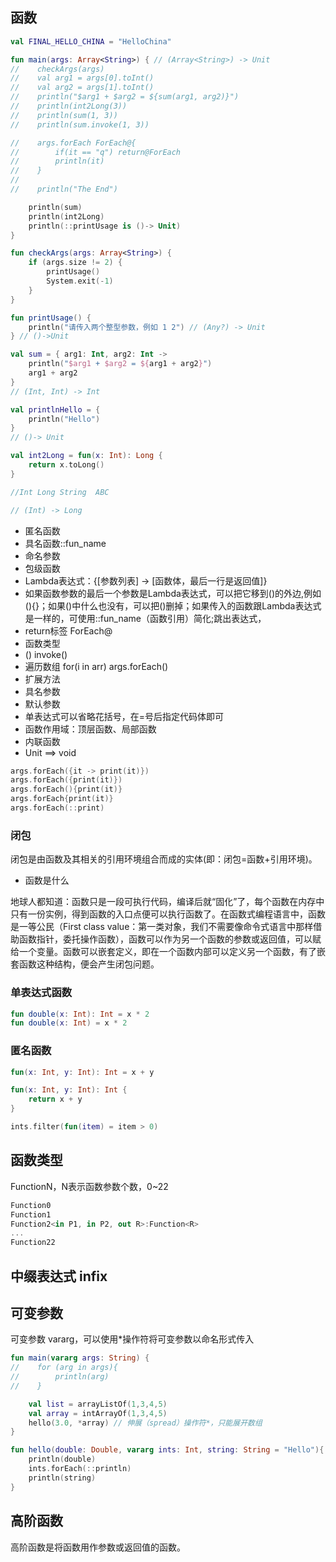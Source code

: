 ## 函数

```kotlin
val FINAL_HELLO_CHINA = "HelloChina"

fun main(args: Array<String>) { // (Array<String>) -> Unit
//    checkArgs(args)
//    val arg1 = args[0].toInt()
//    val arg2 = args[1].toInt()
//    println("$arg1 + $arg2 = ${sum(arg1, arg2)}")
//    println(int2Long(3))
//    println(sum(1, 3))
//    println(sum.invoke(1, 3))

//    args.forEach ForEach@{
//        if(it == "q") return@ForEach
//        println(it)
//    }
//
//    println("The End")

    println(sum)
    println(int2Long)
    println(::printUsage is ()-> Unit)
}

fun checkArgs(args: Array<String>) {
    if (args.size != 2) {
        printUsage()
        System.exit(-1)
    }
}

fun printUsage() {
    println("请传入两个整型参数，例如 1 2") // (Any?) -> Unit
} // ()->Unit

val sum = { arg1: Int, arg2: Int ->
    println("$arg1 + $arg2 = ${arg1 + arg2}")
    arg1 + arg2
}
// (Int, Int) -> Int

val printlnHello = {
    println("Hello")
}
// ()-> Unit

val int2Long = fun(x: Int): Long {
    return x.toLong()
}

//Int Long String  ABC

// (Int) -> Long
```

- 匿名函数
- 具名函数::fun_name
- 命名参数
- 包级函数
- Lambda表达式：{[参数列表] -> [函数体，最后一行是返回值]}
- 如果函数参数的最后一个参数是Lambda表达式，可以把它移到()的外边,例如(){}；如果()中什么也没有，可以把()删掉；如果传入的函数跟Lambda表达式是一样的，可使用::fun_name（函数引用）简化;跳出表达式，
- return标签 ForEach@
- 函数类型
- () invoke()
- 遍历数组 for(i in arr) args.forEach()
- 扩展方法
- 具名参数
- 默认参数
- 单表达式可以省略花括号，在=号后指定代码体即可
- 函数作用域：顶层函数、局部函数
- 内联函数
- Unit ==> void

```kotlin
args.forEach({it -> print(it)})
args.forEach({print(it)})
args.forEach(){print(it)}
args.forEach{print(it)}
args.forEach(::print)
```

### 闭包

闭包是由函数及其相关的引用环境组合而成的实体(即：闭包=函数+引用环境)。

- 函数是什么

地球人都知道：函数只是一段可执行代码，编译后就“固化”了，每个函数在内存中只有一份实例，得到函数的入口点便可以执行函数了。在函数式编程语言中，函数是一等公民（First class value：第一类对象，我们不需要像命令式语言中那样借助函数指针，委托操作函数），函数可以作为另一个函数的参数或返回值，可以赋给一个变量。函数可以嵌套定义，即在一个函数内部可以定义另一个函数，有了嵌套函数这种结构，便会产生闭包问题。

### 单表达式函数

```kotlin
fun double(x: Int): Int = x * 2
fun double(x: Int) = x * 2
```

### 匿名函数

```kotlin
fun(x: Int, y: Int): Int = x + y

fun(x: Int, y: Int): Int {
    return x + y
}

ints.filter(fun(item) = item > 0)
```

## 函数类型

FunctionN，N表示函数参数个数，0~22

```kotlin
Function0
Function1
Function2<in P1, in P2, out R>:Function<R>
...
Function22
```

## 中缀表达式 infix

## 可变参数

可变参数 vararg，可以使用*操作符将可变参数以命名形式传入

```kotlin
fun main(vararg args: String) {
//    for (arg in args){
//        println(arg)
//    }

    val list = arrayListOf(1,3,4,5)
    val array = intArrayOf(1,3,4,5)
    hello(3.0, *array) // 伸展（spread）操作符*，只能展开数组
}

fun hello(double: Double, vararg ints: Int, string: String = "Hello"){
    println(double)
    ints.forEach(::println)
    println(string)
}
```

## 高阶函数

高阶函数是将函数用作参数或返回值的函数。